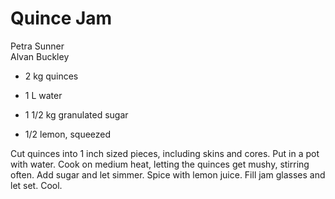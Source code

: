 # Quince Jam

Petra Sunner<br/>
Alvan Buckley

- 2 kg quinces
- 1 L water

- 1 1/2 kg granulated sugar
- 1/2 lemon, squeezed

Cut quinces into 1 inch sized pieces, including skins and cores. Put in a pot with water. Cook on medium heat, letting the quinces get mushy, stirring often. Add sugar and let simmer. Spice with lemon juice. Fill jam glasses and let set. Cool.
